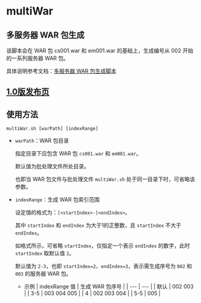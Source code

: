 # multiWar
## 多服务器 WAR 包生成

该脚本会在 WAR 包 cs001.war 和 em001.war 的基础上，生成编号从 002 开始的一系列服务器 WAR 包。

具体说明参考文档：[多服务器 WAR 包生成脚本](https://www.notion.so/jqgsninimo/WAR-b26fcfac9ce848b89468801395655420?pvs=4)

## [1.0版发布页](https://github.com/jqgsninimo/Tools/releases/tag/v1.0.1)

## 使用方法
```
multiWar.sh [warPath] [indexRange]
```
- `warPath`：WAR 包目录
    
    指定目录下应包含 WAR 包 `cs001.war` 和 `em001.war`。
    
    默认值为批处理文件所处目录。
    
    也即当 WAR 包文件与批处理文件 `multiWar.sh` 处于同一目录下时，可省略该参数。
    
- `indexRange`：生成 WAR 包索引范围
    
    设定值的格式为：`[<startIndex>-]<endIndex>`。
    
    其中 `startIndex` 和 `endIndex` 为大于1的正整数，且 `startIndex` 不大于 `endIndex`。
    
    如格式所示，可省略 `startIndex`，仅指定一个表示 `endIndex` 的数字，此时 `startIndex` 取默认值 `2`。
    
    默认值为 `2-3`，也即 `startIndex=2`、`endIndex=3`，表示需生成序号为 `002` 和 `003` 的服务器 WAR 包。
    
    - 示例
        | indexRange 值 | 生成 WAR 包序号 |
        | --- | --- |
        | 默认 | 002 003 |
        | 3-5 | 003 004 005 |
        | 4 | 002 003 004 |
        | 5-5 | 005 |